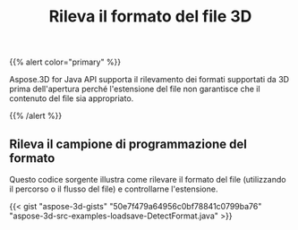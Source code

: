 ﻿---
title: Rileva il formato del file 3D
type: docs
weight: 10
url: /it/java/detect-format-of-3d-file/
description: Aspose.3D for Java API supporta il rilevamento dei formati supportati da 3D prima dell'apertura perché l'estensione del file non garantisce che il contenuto del file sia appropriato.
---
{{% alert color="primary" %}} 

Aspose.3D for Java API supporta il rilevamento dei formati supportati da 3D prima dell'apertura perché l'estensione del file non garantisce che il contenuto del file sia appropriato.

{{% /alert %}} 
## **Rileva il campione di programmazione del formato**
Questo codice sorgente illustra come rilevare il formato del file (utilizzando il percorso o il flusso del file) e controllarne l'estensione.

{{< gist "aspose-3d-gists" "50e7f479a64956c0bf78841c0799ba76" "aspose-3d-src-examples-loadsave-DetectFormat.java" >}}




